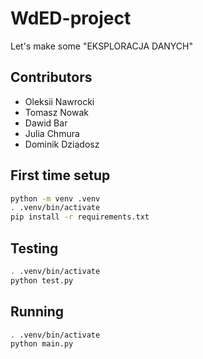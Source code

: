 # WdED-project
Let's make some "EKSPLORACJA DANYCH"

## Contributors
- Oleksii Nawrocki
- Tomasz Nowak
- Dawid Bar
- Julia Chmura
- Dominik Dziadosz

## First time setup
```bash
python -m venv .venv
. .venv/bin/activate
pip install -r requirements.txt
```

## Testing
```bash
. .venv/bin/activate
python test.py
```

## Running
```bash
. .venv/bin/activate
python main.py
```
